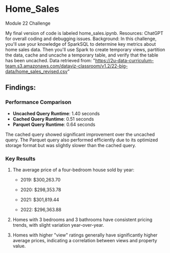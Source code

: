 # Home_Sales
Module 22 Challenge

My final version of code is labeled home_sales.ipynb. Resources: ChatGPT for overall coding and debugging issues. Background: In this challenge, you'll use your knowledge of SparkSQL to determine key metrics about home sales data. Then you'll use Spark to create temporary views, partition the data, cache and uncache a temporary table, and verify that the table has been uncached. Data retrieved from: "https://2u-data-curriculum-team.s3.amazonaws.com/dataviz-classroom/v1.2/22-big-data/home_sales_revised.csv"

## Findings: 
### Performance Comparison
- **Uncached Query Runtime**: 1.40 seconds  
- **Cached Query Runtime**: 0.51 seconds  
- **Parquet Query Runtime**: 0.64 seconds  

The cached query showed significant improvement over the uncached query. The Parquet query also performed efficiently due to its optimized storage format but was slightly slower than the cached query.

### Key Results
1. The average price of a four-bedroom house sold by year:
   - 2019: $300,263.70

   - 2020: $298,353.78

   - 2021: $301,819.44

   - 2022: $296,363.88

2. Homes with 3 bedrooms and 3 bathrooms have consistent pricing trends, with slight variation year-over-year.

3. Homes with higher "view" ratings generally have significantly higher average prices, indicating a correlation between views and property value.
